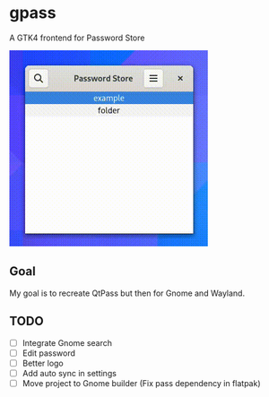 # gpass
A GTK4 frontend for Password Store

![demo](demo.gif)

## Goal
My goal is to recreate QtPass but then for Gnome and Wayland. 

## TODO
 - [ ] Integrate Gnome search
 - [ ] Edit password
 - [ ] Better logo
 - [ ] Add auto sync in settings
 - [ ] Move project to Gnome builder (Fix pass dependency in flatpak)
